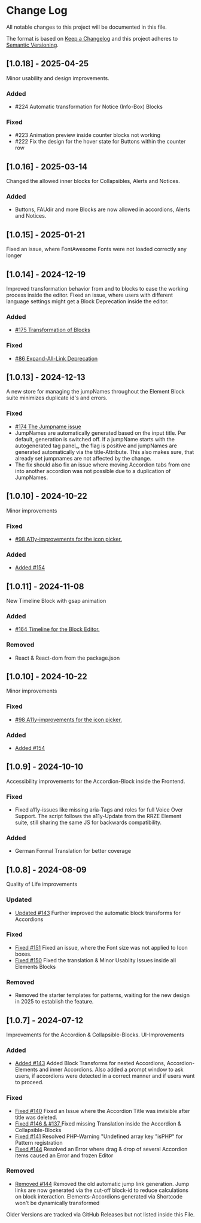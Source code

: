 
# Change Log
All notable changes to this project will be documented in this file.

The format is based on [Keep a Changelog](http://keepachangelog.com/)
and this project adheres to [Semantic Versioning](http://semver.org/).

## [1.0.18] - 2025-04-25

Minor usability and design improvements.

### Added
- #224 Automatic transformation for Notice (Info-Box) Blocks

### Fixed
- #223 Animation preview inside counter blocks not working
- #222 Fix the design for the hover state for Buttons within the counter row

## [1.0.16] - 2025-03-14

Changed the allowed inner blocks for Collapsibles, Alerts and Notices.

### Added
- Buttons, FAUdir and more Blocks are now allowed in accordions, Alerts and Notices.

## [1.0.15] - 2025-01-21

Fixed an issue, where FontAwesome Fonts were not loaded correctly any longer

## [1.0.14] - 2024-12-19

Improved transformation behavior from and to blocks to ease the working process inside the editor.
Fixed an issue, where users with different language settings might get a Block Deprecation inside the editor.

### Added
- [#175 Transformation of Blocks](https://github.com/RRZE-Webteam/rrze-elements-blocks/issues/175)

### Fixed
- [#86 Expand-All-Link Deprecation](https://github.com/RRZE-Webteam/rrze-elements-blocks/issues/176)


## [1.0.13] - 2024-12-13

A new store for managing the jumpNames throughout the Element Block suite minimizes duplicate id's and errors.

### Fixed
- [#174 The Jumpname issue](https://github.com/RRZE-Webteam/rrze-elements-blocks/issues/174)
- JumpNames are automatically generated based on the input title. Per default, generation is switched off. If a jumpName starts with the autogenerated tag panel_, the flag is positive and jumpNames are generated automatically via the title-Attribute. This also makes sure, that already set jumpnames are not affected by the change.
- The fix should also fix an issue where moving Accordion tabs from one into another accordion was not possible due to a duplication of JumpNames.

 ## [1.0.10] - 2024-10-22

Minor improvements

### Fixed
- [#98 A11y-improvements for the icon picker.](https://github.com/RRZE-Webteam/rrze-elements-blocks/issues/98)

### Added
- [Added #154](https://github.com/RRZE-Webteam/rrze-elements-blocks/issues/154)


 ## [1.0.11] - 2024-11-08

New Timeline Block with gsap animation

### Added
- [#164 Timeline for the Block Editor.](https://github.com/RRZE-Webteam/rrze-elements-blocks/issues/164)

### Removed
- React & React-dom from the package.json

 ## [1.0.10] - 2024-10-22

Minor improvements

### Fixed
- [#98 A11y-improvements for the icon picker.](https://github.com/RRZE-Webteam/rrze-elements-blocks/issues/98)

### Added
- [Added #154](https://github.com/RRZE-Webteam/rrze-elements-blocks/issues/154)


 ## [1.0.9] - 2024-10-10

Accessibility improvements for the Accordion-Block inside the Frontend.

### Fixed
- Fixed a11y-issues like missing aria-Tags and roles for full Voice Over Support. The script follows the a11y-Update from the RRZE Element suite, still sharing the same JS for backwards compatibility.

### Added
- German Formal Translation for better coverage

 ## [1.0.8] - 2024-08-09

Quality of Life improvements

### Updated
- [Updated #143](https://github.com/RRZE-Webteam/rrze-elements-blocks/issues/143)
  Further improved the automatic block transforms for Accordions

### Fixed
- [Fixed #151](https://github.com/RRZE-Webteam/rrze-elements-blocks/issues/151)
  Fixed an issue, where the Font size was not applied to Icon boxes.
- [Fixed #150](https://github.com/RRZE-Webteam/rrze-elements-blocks/issues/150)
  Fixed the translation & Minor Usablity Issues inside all Elements Blocks

### Removed
- Removed the starter templates for patterns, waiting for the new design in 2025 to establish the feature.

## [1.0.7] - 2024-07-12

Improvements for the Accordion & Collapsible-Blocks. UI-Improvements

### Added
- [Added #143](https://github.com/RRZE-Webteam/rrze-elements-blocks/issues/143)
  Added Block Transforms for nested Accordions, Accordion-Elements and inner Accordions. Also added a prompt window to ask users, if accordions were detected in a correct manner and if users want to proceed.

### Fixed
- [Fixed #140](https://github.com/RRZE-Webteam/rrze-elements-blocks/issues/140)
  Fixed an Issue where the Accordion Title was invisible after title was deleted.
- [Fixed #146 & #137 ](https://github.com/RRZE-Webteam/rrze-elements-blocks/issues/146)
  Fixed missing Translation inside the Accordion & Collapsible-Blocks
- [Fixed #141](https://github.com/RRZE-Webteam/rrze-elements-blocks/issues/141)
  Resolved PHP-Warning "Undefined array key "isPHP" for Pattern registration
- [Fixed #144](https://github.com/RRZE-Webteam/rrze-elements-blocks/issues/144)
  Resolved an Error where drag & drop of several Accordion items caused an Error and frozen Editor

### Removed
- [Removed #144](https://github.com/RRZE-Webteam/rrze-elements-blocks/issues/144)
  Removed the old automatic jump link generation. Jump links are now generated via the cut-off block-id to reduce calculations on block interaction. Elements-Accordions generated via Shortcode won't be dynamically transformed


Older Versions are tracked via GitHub Releases but not listed inside this File.
